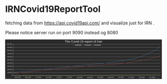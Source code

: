 # IRNCovid19ReportTool

fetching data from https://api.covid19api.com/ and visualize just for IRN .

Please notice server run on port 9090 instead og 8080


![Alt text](graph.png?raw=true "Graph Sample")
